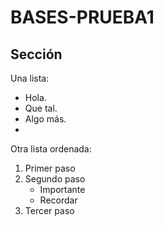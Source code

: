 # BASES-PRUEBA1


## Sección
Una lista:
- Hola.
- Que tal.
- Algo más.
- 
Otra lista ordenada:
1. Primer paso
2. Segundo paso
   - Importante
   - Recordar
3. Tercer paso
